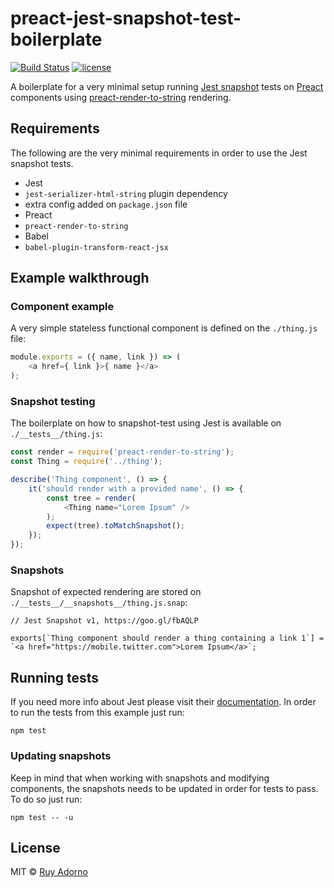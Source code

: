 # preact-jest-snapshot-test-boilerplate

[![Build Status](https://travis-ci.org/ruyadorno/preact-jest-snapshot-test-boilerplate.svg?branch=master)](https://travis-ci.org/ruyadorno/preact-jest-snapshot-test-boilerplate)
[![license](http://img.shields.io/badge/license-MIT-blue.svg?style=flat)](https://raw.githubusercontent.com/ruyadorno/preact-jest-snapshot-test-boilerplate/master/LICENSE)

A boilerplate for a very minimal setup running [Jest snapshot](https://facebook.github.io/jest/docs/snapshot-testing.html) tests on [Preact](https://github.com/developit/preact) components using [preact-render-to-string](https://github.com/developit/preact-render-to-string) rendering.

## Requirements

The following are the very minimal requirements in order to use the Jest snapshot tests.

- Jest
 - `jest-serializer-html-string` plugin dependency
 - extra config added on `package.json` file
- Preact
 - `preact-render-to-string`
- Babel
 - `babel-plugin-transform-react-jsx`

## Example walkthrough

### Component example

A very simple stateless functional component is defined on the `./thing.js` file:

```js
module.exports = ({ name, link }) => (
	<a href={ link }>{ name }</a>
);
```

### Snapshot testing

The boilerplate on how to snapshot-test using Jest is available on `./__tests__/thing.js`:

```js
const render = require('preact-render-to-string');
const Thing = require('../thing');

describe('Thing component', () => {
	it('should render with a provided name', () => {
		const tree = render(
			<Thing name="Lorem Ipsum" />
		);
		expect(tree).toMatchSnapshot();
	});
});
```

### Snapshots

Snapshot of expected rendering are stored on `./__tests__/__snapshots__/thing.js.snap`:

```
// Jest Snapshot v1, https://goo.gl/fbAQLP

exports[`Thing component should render a thing containing a link 1`] = `<a href="https://mobile.twitter.com">Lorem Ipsum</a>`;
```

## Running tests

If you need more info about Jest please visit their [documentation](https://facebook.github.io/jest/docs/getting-started.html). In order to run the tests from this example just run:

`npm test`

### Updating snapshots

Keep in mind that when working with snapshots and modifying components, the snapshots needs to be updated in order for tests to pass. To do so just run:

`npm test -- -u`

## License

MIT © [Ruy Adorno](http://ruyadorno.com)

